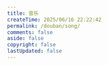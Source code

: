 ```yaml
---
title: 音乐
createTime: 2025/06/16 22:22:42
permalink: /douban/song/
comments: false
aside: false
copyright: false
lastUpdated: false
---
```



<idouban type="song" douban-id="263165274" />